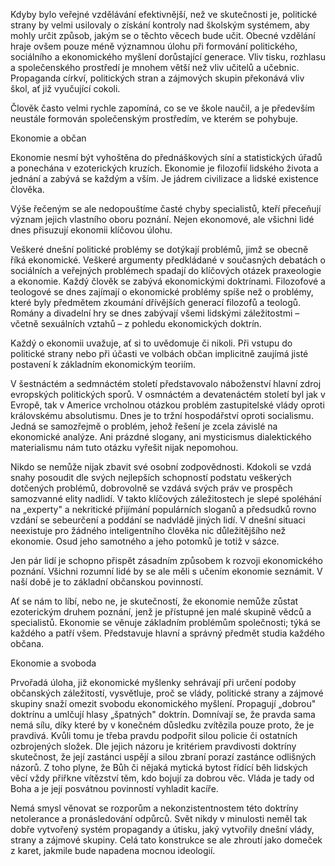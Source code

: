 Kdyby bylo veřejné vzdělávání efektivnější, než ve skutečnosti je, politické strany by velmi usilovaly o získání kontroly nad školským systémem, aby mohly určit způsob, jakým se o těchto věcech bude učit. Obecné vzdělání hraje ovšem pouze méně významnou úlohu při formování politického, sociálního a ekonomického myšlení dorůstající generace. Vliv tisku, rozhlasu a společenského prostředí je mnohem větší než vliv učitelů a učebnic. Propaganda církví, politických stran a zájmových skupin překonává vliv škol, ať již vyučující cokoli.

Člověk často velmi rychle zapomíná, co se ve škole naučil, a je především neustále formován společenským prostředím, ve kterém se pohybuje.

Ekonomie a občan

Ekonomie nesmí být vyhoštěna do přednáškových síní a statistických úřadů a ponechána v ezoterických kruzích. Ekonomie je filozofií lidského života a jednání a zabývá se každým a vším. Je jádrem civilizace a lidské existence člověka.

Výše řečeným se ale nedopouštíme časté chyby specialistů, kteří přeceňují význam jejich vlastního oboru poznání. Nejen ekonomové, ale všichni lidé dnes přisuzují ekonomii klíčovou úlohu.

Veškeré dnešní politické problémy se dotýkají problémů, jimž se obecně říká ekonomické. Veškeré argumenty předkládané v současných debatách o sociálních a veřejných problémech spadají do klíčových otázek praxeologie a ekonomie. Každý člověk se zabývá ekonomickými doktrínami. Filozofové a teologové se dnes zajímají o ekonomické problémy spíše než o problémy, které byly předmětem zkoumání dřívějších generací filozofů a teologů. Romány a divadelní hry se dnes zabývají všemi lidskými záležitostmi – včetně sexuálních vztahů – z pohledu ekonomických doktrín.

Každý o ekonomii uvažuje, ať si to uvědomuje či nikoli. Při vstupu do politické strany nebo při účasti ve volbách občan implicitně zaujímá jisté postavení k základním ekonomickým teoriím.

V šestnáctém a sedmnáctém století představovalo náboženství hlavní zdroj evropských politických sporů. V osmnáctém a devatenáctém století byl jak v Evropě, tak v Americe vrcholnou otázkou problém zastupitelské vlády oproti královskému absolutismu. Dnes je to tržní hospodářství oproti socialismu. Jedná se samozřejmě o problém, jehož řešení je zcela závislé na ekonomické analýze. Ani prázdné slogany, ani mysticismus dialektického materialismu nám tuto otázku vyřešit nijak nepomohou.

Nikdo se nemůže nijak zbavit své osobní zodpovědnosti. Kdokoli se vzdá snahy posoudit dle svých nejlepších schopností podstatu veškerých dotčených problémů, dobrovolně se vzdává svých práv ve prospěch samozvanné elity nadlidí. V takto klíčových záležitostech je slepé spoléhání na „experty" a nekritické přijímání populárních sloganů a předsudků rovno vzdání se sebeurčení a poddání se nadvládě jiných lidí. V dnešní situaci neexistuje pro žádného inteligentního člověka nic důležitějšího než ekonomie. Osud jeho samotného a jeho potomků je totiž v sázce.

Jen pár lidí je schopno přispět zásadním způsobem k rozvoji ekonomického poznání. Všichni rozumní lidé by se ale měli s učením ekonomie seznámit. V naší době je to základní občanskou povinností.

Ať se nám to líbí, nebo ne, je skutečností, že ekonomie nemůže zůstat ezoterickým druhem poznání, jenž je přístupné jen malé skupině vědců a specialistů. Ekonomie se věnuje základním problémům společnosti; týká se každého a patří všem. Představuje hlavní a správný předmět studia každého občana.

Ekonomie a svoboda

Prvořadá úloha, již ekonomické myšlenky sehrávají při určení podoby občanských záležitostí, vysvětluje, proč se vlády, politické strany a zájmové skupiny snaží omezit svobodu ekonomického myšlení. Propagují „dobrou" doktrínu a umlčují hlasy „špatných" doktrín. Domnívají se, že pravda sama nemá sílu, díky které by v konečném důsledku zvítězila pouze proto, že je pravdivá. Kvůli tomu je třeba pravdu podpořit silou policie či ostatních ozbrojených složek. Dle jejich názoru je kritériem pravdivosti doktríny skutečnost, že její zastánci uspějí a silou zbraní porazí zastánce odlišných názorů. Z toho plyne, že Bůh či nějaká mytická bytost řídící běh lidských věcí vždy přiřkne vítězství těm, kdo bojují za dobrou věc. Vláda je tady od Boha a je její posvátnou povinností vyhladit kacíře.

Nemá smysl věnovat se rozporům a nekonzistentnostem této doktríny netolerance a pronásledování odpůrců. Svět nikdy v minulosti neměl tak dobře vytvořený systém propagandy a útisku, jaký vytvořily dnešní vlády, strany a zájmové skupiny. Celá tato konstrukce se ale zhroutí jako domeček z karet, jakmile bude napadena mocnou ideologií.